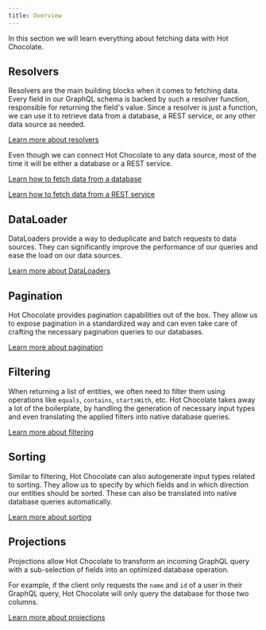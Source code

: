 ```yaml
---
title: Overview
---
```


In this section we will learn everything about fetching data with Hot Chocolate.

## Resolvers

Resolvers are the main building blocks when it comes to fetching data. Every field in our GraphQL schema is backed by such a resolver function, responsible for returning the field's value. Since a resolver is just a function, we can use it to retrieve data from a database, a REST service, or any other data source as needed.

[Learn more about resolvers](/docs/hotchocolate/v11/fetching-data/resolvers)

Even though we can connect Hot Chocolate to any data source, most of the time it will be either a database or a REST service.

[Learn how to fetch data from a database](/docs/hotchocolate/v11/fetching-data/fetching-from-databases)

[Learn how to fetch data from a REST service](/docs/hotchocolate/v11/fetching-data/fetching-from-rest)

## DataLoader

DataLoaders provide a way to deduplicate and batch requests to data sources. They can significantly improve the performance of our queries and ease the load on our data sources.

[Learn more about DataLoaders](/docs/hotchocolate/v11/fetching-data/dataloader)

## Pagination

Hot Chocolate provides pagination capabilities out of the box. They allow us to expose pagination in a standardized way and can even take care of crafting the necessary pagination queries to our databases.

[Learn more about pagination](/docs/hotchocolate/v11/fetching-data/pagination)

## Filtering

When returning a list of entities, we often need to filter them using operations like `equals`, `contains`, `startsWith`, etc. Hot Chocolate takes away a lot of the boilerplate, by handling the generation of necessary input types and even translating the applied filters into native database queries.

[Learn more about filtering](/docs/hotchocolate/v11/fetching-data/filtering)

## Sorting

Similar to filtering, Hot Chocolate can also autogenerate input types related to sorting. They allow us to specify by which fields and in which direction our entities should be sorted. These can also be translated into native database queries automatically.

[Learn more about sorting](/docs/hotchocolate/v11/fetching-data/sorting)

## Projections

Projections allow Hot Chocolate to transform an incoming GraphQL query with a sub-selection of fields into an optimized database operation.

For example, if the client only requests the `name` and `id` of a user in their GraphQL query, Hot Chocolate will only query the database for those two columns.

[Learn more about projections](/docs/hotchocolate/v11/fetching-data/projections)
